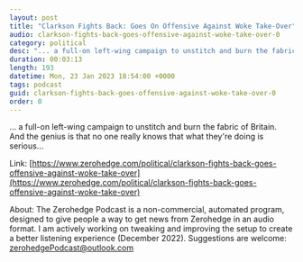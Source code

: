 ```yaml
---
layout: post
title: "Clarkson Fights Back: Goes On Offensive Against Woke Take-Over"
audio: clarkson-fights-back-goes-offensive-against-woke-take-over-0
category: political
desc: "... a full-on left-wing campaign to unstitch and burn the fabric of Britain. And the genius is that no one really knows that what they're doing is serious..."
duration: 00:03:13
length: 193
datetime: Mon, 23 Jan 2023 18:54:00 +0000
tags: podcast
guid: clarkson-fights-back-goes-offensive-against-woke-take-over-0
order: 0
---
```

... a full-on left-wing campaign to unstitch and burn the fabric of Britain. And the genius is that no one really knows that what they're doing is serious...

Link: [https://www.zerohedge.com/political/clarkson-fights-back-goes-offensive-against-woke-take-over](https://www.zerohedge.com/political/clarkson-fights-back-goes-offensive-against-woke-take-over)

About: The Zerohedge Podcast is a non-commercial, automated program, designed to give people a way to get news from Zerohedge in an audio format.  I am actively working on tweaking and improving the setup to create a better listening experience (December 2022).  Suggestions are welcome: [zerohedgePodcast@outlook.com](mailto:zerohedgePodcast@outlook.com)